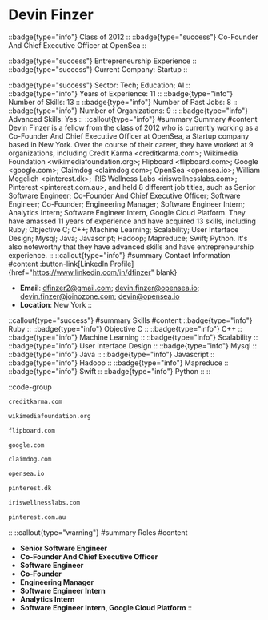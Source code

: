 # Devin Finzer
::badge{type="info"}
Class of 2012
::
::badge{type="success"}
Co-Founder And Chief Executive Officer at OpenSea
::

::badge{type="success"}
Entrepreneurship Experience
::
::badge{type="success"}
Current Company: Startup
::

::badge{type="success"}
Sector: Tech; Education; AI
::
::badge{type="info"}
Years of Experience: 11
::
::badge{type="info"}
Number of Skills: 13
::
::badge{type="info"}
Number of Past Jobs: 8
::
::badge{type="info"}
Number of Organizations: 9
::
::badge{type="info"}
Advanced Skills: Yes
::
::callout{type="info"}
#summary
Summary
#content
Devin Finzer is a fellow from the class of 2012 who is currently working as a Co-Founder And Chief Executive Officer at OpenSea, a Startup company based in New York. Over the course of their career, they have worked at 9 organizations, including Credit Karma <creditkarma.com>; Wikimedia Foundation <wikimediafoundation.org>; Flipboard <flipboard.com>; Google <google.com>; Claimdog <claimdog.com>; OpenSea <opensea.io>; William Megelich <pinterest.dk>; IRIS Wellness Labs <iriswellnesslabs.com>; Pinterest <pinterest.com.au>, and held 8 different job titles, such as Senior Software Engineer; Co-Founder And Chief Executive Officer; Software Engineer; Co-Founder; Engineering Manager; Software Engineer Intern; Analytics Intern; Software Engineer Intern, Google Cloud Platform. They have amassed 11 years of experience and have acquired 13 skills, including Ruby; Objective C; C++; Machine Learning; Scalability; User Interface Design; Mysql; Java; Javascript; Hadoop; Mapreduce; Swift; Python. It's also noteworthy that they have advanced skills and have entrepreneurship experience.
::
::callout{type="info"}
#summary
Contact Information
#content
:button-link[LinkedIn Profile]{href="https://www.linkedin.com/in/dfinzer" blank}
- **Email**: dfinzer2@gmail.com; devin.finzer@opensea.io; devin.finzer@joinozone.com; devin@opensea.io
- **Location**: New York
::

::callout{type="success"}
#summary
Skills
#content
::badge{type="info"}
Ruby
::
::badge{type="info"}
Objective C
::
::badge{type="info"}
C++
::
::badge{type="info"}
Machine Learning
::
::badge{type="info"}
Scalability
::
::badge{type="info"}
User Interface Design
::
::badge{type="info"}
Mysql
::
::badge{type="info"}
Java
::
::badge{type="info"}
Javascript
::
::badge{type="info"}
Hadoop
::
::badge{type="info"}
Mapreduce
::
::badge{type="info"}
Swift
::
::badge{type="info"}
Python
::
::

::code-group
```bash [Credit Karma]
creditkarma.com
```
```bash [Wikimedia Foundation]
wikimediafoundation.org
```
```bash [Flipboard]
flipboard.com
```
```bash [Google]
google.com
```
```bash [Claimdog]
claimdog.com
```
```bash [OpenSea]
opensea.io
```
```bash [William Megelich]
pinterest.dk
```
```bash [IRIS Wellness Labs]
iriswellnesslabs.com
```
```bash [Pinterest]
pinterest.com.au
```
::
::callout{type="warning"}
#summary
Roles
#content
- **Senior Software Engineer**
- **Co-Founder And Chief Executive Officer**
- **Software Engineer**
- **Co-Founder**
- **Engineering Manager**
- **Software Engineer Intern**
- **Analytics Intern**
- **Software Engineer Intern, Google Cloud Platform**
::

